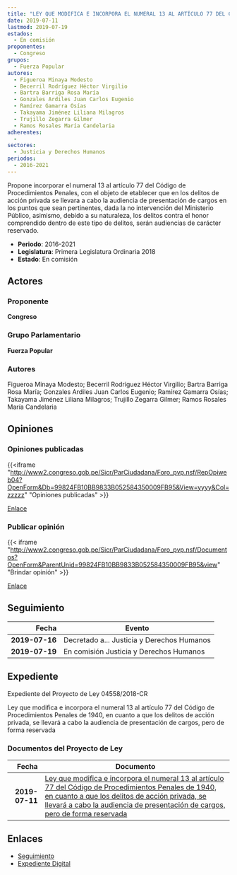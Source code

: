 ```yaml
---
title: "LEY QUE MODIFICA E INCORPORA EL NUMERAL 13 AL ARTÍCULO 77 DEL CÓDIGO DE PROCEDIMIENTOS PENALES DE 1940, EN CUANTO A QUE LOS DELITOS DE ACCIÓN PRIVADA, SE LLEVARA A CABO LA AUDIENCIA DE PRESENTACIÓN DE CARGOS, PERO DE FORMA RESERVADA"
date: 2019-07-11
lastmod: 2019-07-19
estados: 
  - En comisión
proponentes: 
  - Congreso
grupos: 
  - Fuerza Popular
autores: 
  - Figueroa Minaya Modesto
  - Becerril Rodríguez Héctor Virgilio
  - Bartra Barriga Rosa María
  - Gonzales Ardiles Juan Carlos Eugenio
  - Ramírez Gamarra Osías
  - Takayama Jiménez Liliana Milagros
  - Trujillo Zegarra Gilmer
  - Ramos Rosales María Candelaria
adherentes: 
  - 
sectores: 
  - Justicia y Derechos Humanos
periodos: 
  - 2016-2021
---
```


Propone incorporar el numeral 13 al artículo 77 del Código de Procedimientos Penales, con el objeto de etablecer que en los delitos de acción privada se llevara a cabo la audiencia de presentación de cargos en los puntos que sean pertinentes, dada la no intervención del Ministerio Público, asimismo, debido a su naturaleza, los delitos contra el honor comprendido dentro de este tipo de delitos, serán audiencias de carácter reservado.

- **Periodo**: 2016-2021
- **Legislatura**: Primera Legislatura Ordinaria 2018
- **Estado**: En comisión

## Actores

### Proponente

**Congreso**

### Grupo Parlamentario

**Fuerza Popular**

### Autores

Figueroa Minaya Modesto; Becerril Rodríguez Héctor Virgilio; Bartra Barriga Rosa María; Gonzales Ardiles Juan Carlos Eugenio; Ramírez Gamarra Osías; Takayama Jiménez Liliana Milagros; Trujillo Zegarra Gilmer; Ramos Rosales María Candelaria


## Opiniones

### Opiniones publicadas

{{<iframe "http://www2.congreso.gob.pe/Sicr/ParCiudadana/Foro_pvp.nsf/RepOpiweb04?OpenForm&Db=99824FB10BB9833B052584350009FB95&View=yyyy&Col=zzzzz" "Opiniones publicadas" >}}

[Enlace](http://www2.congreso.gob.pe/Sicr/ParCiudadana/Foro_pvp.nsf/RepOpiweb04?OpenForm&Db=99824FB10BB9833B052584350009FB95&View=yyyy&Col=zzzzz)
### Publicar opinión

{{< iframe "http://www2.congreso.gob.pe/Sicr/ParCiudadana/Foro_pvp.nsf/Documentos?OpenForm&ParentUnid=99824FB10BB9833B052584350009FB95&view" "Brindar opinión" >}}

[Enlace](http://www2.congreso.gob.pe/Sicr/ParCiudadana/Foro_pvp.nsf/Documentos?OpenForm&ParentUnid=99824FB10BB9833B052584350009FB95&view)

## Seguimiento

| Fecha | Evento |
|------:|--------|
| **2019-07-16** | Decretado a... Justicia y Derechos Humanos|
| **2019-07-19** | En comisión Justicia y Derechos Humanos|


## Expediente

Expediente del Proyecto de Ley 04558/2018-CR

Ley que modifica e incorpora el numeral 13 al artículo 77 del Código de Procedimientos Penales de 1940, en cuanto a que los delitos de acción privada, se llevará a cabo la audiencia de presentación de cargos, pero de forma reservada


### Documentos del Proyecto de Ley

| Fecha | Documento |
|------:|--------|
| **2019-07-11** | [Ley que modifica e incorpora el numeral 13 al artículo 77 del Código de Procedimientos Penales de 1940, en cuanto a que los delitos de acción privada, se llevará a cabo la audiencia de presentación de cargos, pero de forma reservada](http://www.leyes.congreso.gob.pe/Documentos/2016_2021/Proyectos_de_Ley_y_de_Resoluciones_Legislativas/PL0455820190711.pdf) |

## Enlaces 

- [Seguimiento](http://www2.congreso.gob.pe/Sicr/TraDocEstProc/CLProLey2016.nsf/f7fff46988ca05b1052578e100829cc7/44636f056dc6392d05258435007d64cc?OpenDocument)
- [Expediente Digital](http://www2.congreso.gob.pe/Sicr/TraDocEstProc/CLProLey2016.nsf/f7fff46988ca05b1052578e100829cc7/44636f056dc6392d05258435007d64cc?OpenDocument&Click=05257FB7005EB655.eb71d0cf91d8294e05256cdf006b5706/$Body/0.1C6C)
